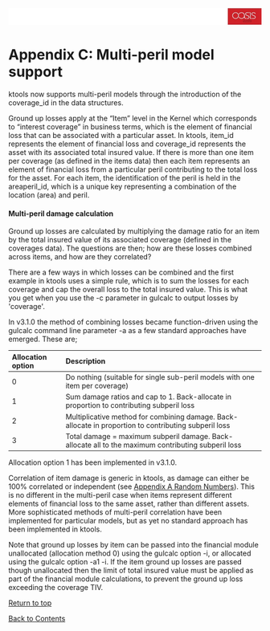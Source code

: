 ![alt text](../img/banner.jpg "banner")
# Appendix C: Multi-peril model support <a id="multiperil"></a>

ktools now supports multi-peril models through the introduction of the coverage_id in the data structures.  

Ground up losses apply at the “Item” level in the Kernel which corresponds to “interest coverage” in business terms, which is the element of financial loss that can be associated with a particular asset. In ktools, item_id represents the element of financial loss and coverage_id represents the asset with its associated total insured value. If there is more than one item per coverage (as defined in the items data) then each item represents an element of financial loss from a particular peril contributing to the total loss for the asset. For each item, the identification of the peril is held in the areaperil_id, which is a unique key representing a combination of the location (area) and peril.

#### Multi-peril damage calculation

Ground up losses are calculated by multiplying the damage ratio for an item by the total insured value of its associated coverage (defined in the coverages data).  The questions are then; how are these losses combined across items, and how are they correlated?

There are a few ways in which losses can be combined and the first example in ktools uses a simple rule, which is to sum the losses for each coverage and cap the overall loss to the total insured value. This is what you get when you use the -c parameter in gulcalc to output losses by 'coverage'.  

In v3.1.0 the method of combining losses became function-driven using the gulcalc command line parameter -a as a few standard approaches have emerged. These are;

| Allocation option | Description                                                                                           | 
|:------------------|:------------------------------------------------------------------------------------------------------|
| 0                 | Do nothing (suitable for single sub-peril models with one item per coverage)                          |
| 1                 | Sum damage ratios and cap to 1. Back-allocate in proportion to contributing subperil loss             |
| 2                 | Multiplicative method for combining damage. Back-allocate in proportion to contributing subperil loss |
| 3                 | Total damage =  maximum subperil damage. Back-allocate all to the maximum contributing subperil loss  |

Allocation option 1 has been implemented in v3.1.0.

Correlation of item damage is generic in ktools, as damage can either be 100% correlated or independent (see [Appendix A Random Numbers](RandomNumbers.md)). This is no different in the multi-peril case when items represent different elements of financial loss to the same asset, rather than different assets.  More sophisticated methods of multi-peril correlation have been implemented for particular models, but as yet no standard approach has been implemented in ktools.

Note that ground up losses by item can be passed into the financial module unallocated (allocation method 0) using the gulcalc option -i, or allocated using the gulcalc option -a1 -i.  If the item ground up losses are passed though unallocated then the limit of total insured value must be applied as part of the financial module calculations, to prevent the ground up loss exceeding the coverage TIV.  

[Return to top](#multiperil)

[Back to Contents](Contents.md)
